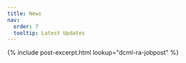 ```yaml
---
title: News
nav:
  order: 7
  tooltip: Latest Updates
---
```


{%
  include post-excerpt.html
  lookup="dcml-ra-jobpost"
%}
